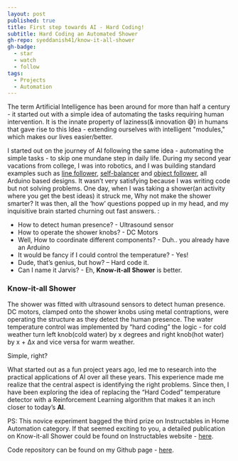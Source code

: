 ```yaml
---
layout: post
published: true
title: First step towards AI - Hard Coding!
subtitle: Hard Coding an Automated Shower
gh-repo: syeddanish41/know-it-all-shower
gh-badge:
  - star
  - watch
  - follow
tags:
  - Projects
  - Automation
---
```

The term Artificial Intelligence has been around for more than half a century - it started out with a simple idea of automating the tasks requiring human intervention. It is the innate property of laziness(& innovation 😅) in humans that gave rise to this Idea - extending ourselves with intelligent "modules," which makes our lives easier/better.

I started out on the journey of AI following the same idea - automating the simple tasks - to skip one mundane step in daily life. During my second year vacations from college, I was into robotics, and I was building standard examples such as [line follower](https://www.youtube.com/watch?v=JDxIorDI1VQ), [self-balancer](https://www.youtube.com/watch?v=_afq1DTAJZo) and [object follower](https://www.youtube.com/watch?v=lsEr7UbAK5A), all Arduino based designs. It wasn’t very satisfying because I was writing code but not solving problems. One day, when I was taking a shower(an activity where you get the best ideas) it struck me, Why not make the shower smarter? It was then, all the ‘how’ questions popped up in my head, and my inquisitive brain started churning out fast answers. :

- How to detect human presence? - Ultrasound sensor
- How to operate the shower knobs? - DC Motors
- Well, How to coordinate different components? - Duh.. you already have an Arduino
- It would be fancy if I could control the temperature? - Yes!
- Dude, that’s genius, but how? – Hard code it.
- Can I name it Jarvis? - Eh, **Know-it-all Shower** is better.

        
### Know-it-all Shower
The shower was fitted with ultrasound sensors to detect human presence. DC motors, clamped onto the shower knobs using metal contraptions, were operating the structure as they detect the human presence. The water temperature control was implemented by “hard coding” the logic - for cold weather turn left knob(cold water) by x degrees and right knob(hot water) by x + Δx and vice versa for warm weather.

Simple, right?

What started out as a fun project years ago, led me to research into the practical applications of AI over all these years. This experience made me realize that the central aspect is identifying the right problems. 
Since then, I have been exploring the idea of replacing the “Hard Coded” temperature detector with a Reinforcement Learning algorithm that makes it an inch closer to today’s **AI**.


PS: This novice experiment bagged the third prize on Instructables in Home Automation category. 
If that seemed exciting to you, a detailed publication on Know-it-all Shower could be found on Instructables website - [here](https://www.instructables.com/id/The-know-it-all-Shower/).

Code repository can be found on my Github page - [here](https://github.com/syeddanish41/know-it-all-shower).
